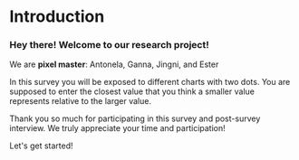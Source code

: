 # Introduction

### Hey there! Welcome to our research project!

We are **pixel master**: Antonela, Ganna, Jingni, and Ester 
<p>
In this survey you will be exposed to different charts with two dots. You are supposed to enter the closest value that you think a smaller value represents relative to the larger value.

Thank you so much for participating in this survey and post-survey interview. We truly appreciate your time and participation!
<p>

Let's get started!